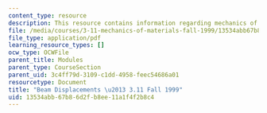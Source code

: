 ```yaml
---
content_type: resource
description: This resource contains information regarding mechanics of materials.
file: /media/courses/3-11-mechanics-of-materials-fall-1999/13534abb67b86d2fb8ee11a1f4f2b8c4_MIT3_11F99_bdisp.pdf
file_type: application/pdf
learning_resource_types: []
ocw_type: OCWFile
parent_title: Modules
parent_type: CourseSection
parent_uid: 3c4ff79d-3109-c1dd-4958-feec54686a01
resourcetype: Document
title: "Beam Displacements \u2013 3.11 Fall 1999"
uid: 13534abb-67b8-6d2f-b8ee-11a1f4f2b8c4
---
```

